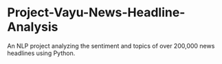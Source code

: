 # Project-Vayu-News-Headline-Analysis
An NLP project analyzing the sentiment and topics of over 200,000 news headlines using Python.
